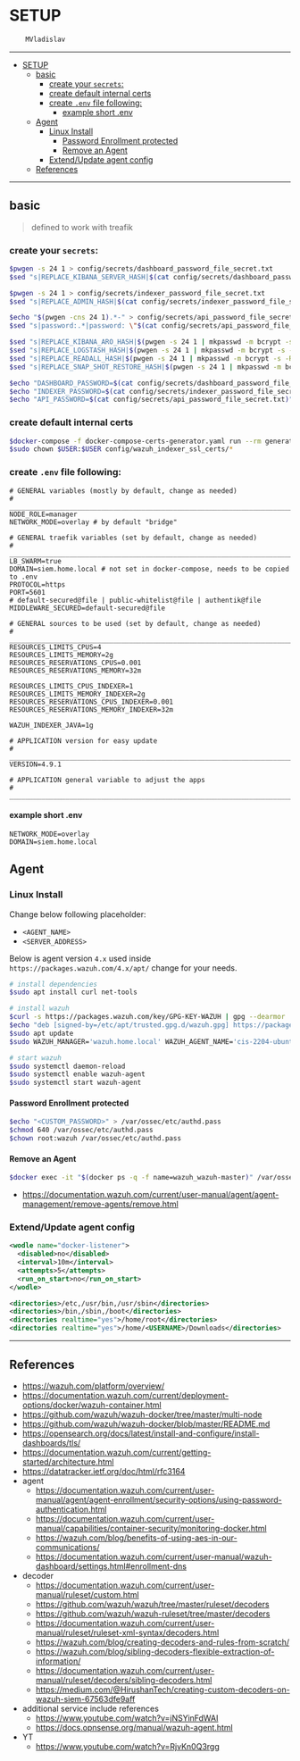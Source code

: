 # SETUP

```sh
    MVladislav
```

---

- [SETUP](#setup)
  - [basic](#basic)
    - [create your `secrets`:](#create-your-secrets)
    - [create default internal certs](#create-default-internal-certs)
    - [create `.env` file following:](#create-env-file-following)
      - [example short .env](#example-short-env)
  - [Agent](#agent)
    - [Linux Install](#linux-install)
      - [Password Enrollment protected](#password-enrollment-protected)
      - [Remove an Agent](#remove-an-agent)
    - [Extend/Update agent config](#extendupdate-agent-config)
  - [References](#references)

---

## basic

> defined to work with treafik

### create your `secrets`:

```sh
$pwgen -s 24 1 > config/secrets/dashboard_password_file_secret.txt
$sed "s|REPLACE_KIBANA_SERVER_HASH|$(cat config/secrets/dashboard_password_file_secret.txt | mkpasswd -m bcrypt -s -R 12)|" -i config/wazuh_indexer/internal_users.yml

$pwgen -s 24 1 > config/secrets/indexer_password_file_secret.txt
$sed "s|REPLACE_ADMIN_HASH|$(cat config/secrets/indexer_password_file_secret.txt | mkpasswd -m bcrypt -s -R 12)|" -i config/wazuh_indexer/internal_users.yml

$echo "$(pwgen -cns 24 1).*-" > config/secrets/api_password_file_secret.txt
$sed "s|password:.*|password: \"$(cat config/secrets/api_password_file_secret.txt)\"|" -i config/wazuh_dashboard/wazuh.yml

$sed "s|REPLACE_KIBANA_ARO_HASH|$(pwgen -s 24 1 | mkpasswd -m bcrypt -s -R 12)|" -i  config/wazuh_indexer/internal_users.yml
$sed "s|REPLACE_LOGSTASH_HASH|$(pwgen -s 24 1 | mkpasswd -m bcrypt -s -R 12)|" -i  config/wazuh_indexer/internal_users.yml
$sed "s|REPLACE_READALL_HASH|$(pwgen -s 24 1 | mkpasswd -m bcrypt -s -R 12)|" -i  config/wazuh_indexer/internal_users.yml
$sed "s|REPLACE_SNAP_SHOT_RESTORE_HASH|$(pwgen -s 24 1 | mkpasswd -m bcrypt -s -R 12)|" -i  config/wazuh_indexer/internal_users.yml

$echo "DASHBOARD_PASSWORD=$(cat config/secrets/dashboard_password_file_secret.txt)" >> .env
$echo "INDEXER_PASSWORD=$(cat config/secrets/indexer_password_file_secret.txt)" >> .env
$echo "API_PASSWORD=$(cat config/secrets/api_password_file_secret.txt)" >> .env
```

### create default internal certs

```sh
$docker-compose -f docker-compose-certs-generator.yaml run --rm generator
$sudo chown $USER:$USER config/wazuh_indexer_ssl_certs/*
```

### create `.env` file following:

```env
# GENERAL variables (mostly by default, change as needed)
# ______________________________________________________________________________
NODE_ROLE=manager
NETWORK_MODE=overlay # by default "bridge"

# GENERAL traefik variables (set by default, change as needed)
# ______________________________________________________________________________
LB_SWARM=true
DOMAIN=siem.home.local # not set in docker-compose, needs to be copied to .env
PROTOCOL=https
PORT=5601
# default-secured@file | public-whitelist@file | authentik@file
MIDDLEWARE_SECURED=default-secured@file

# GENERAL sources to be used (set by default, change as needed)
# ______________________________________________________________________________
RESOURCES_LIMITS_CPUS=4
RESOURCES_LIMITS_MEMORY=2g
RESOURCES_RESERVATIONS_CPUS=0.001
RESOURCES_RESERVATIONS_MEMORY=32m

RESOURCES_LIMITS_CPUS_INDEXER=1
RESOURCES_LIMITS_MEMORY_INDEXER=2g
RESOURCES_RESERVATIONS_CPUS_INDEXER=0.001
RESOURCES_RESERVATIONS_MEMORY_INDEXER=32m

WAZUH_INDEXER_JAVA=1g

# APPLICATION version for easy update
# ______________________________________________________________________________
VERSION=4.9.1

# APPLICATION general variable to adjust the apps
# ______________________________________________________________________________

```

#### example short .env

```env
NETWORK_MODE=overlay
DOMAIN=siem.home.local
```

## Agent

### Linux Install

Change below following placeholder:

- `<AGENT_NAME>`
- `<SERVER_ADDRESS>`

Below is agent version `4.x` used inside `https://packages.wazuh.com/4.x/apt/` change for your needs.

```sh
# install dependencies
$sudo apt install curl net-tools

# install wazuh
$curl -s https://packages.wazuh.com/key/GPG-KEY-WAZUH | gpg --dearmor | sudo tee /etc/apt/trusted.gpg.d/wazuh.gpg >/dev/null && sudo chmod 644 /etc/apt/trusted.gpg.d/wazuh.gpg
$echo "deb [signed-by=/etc/apt/trusted.gpg.d/wazuh.gpg] https://packages.wazuh.com/4.x/apt/ stable main" | sudo tee /etc/apt/sources.list.d/wazuh.list && sudo chmod 644 /etc/apt/sources.list.d/wazuh.list
$sudo apt update
$sudo WAZUH_MANAGER='wazuh.home.local' WAZUH_AGENT_NAME='cis-2204-ubuntu-test' apt install wazuh-agent

# start wazuh
$sudo systemctl daemon-reload
$sudo systemctl enable wazuh-agent
$sudo systemctl start wazuh-agent
```

#### Password Enrollment protected

```sh
$echo "<CUSTOM_PASSWORD>" > /var/ossec/etc/authd.pass
$chmod 640 /var/ossec/etc/authd.pass
$chown root:wazuh /var/ossec/etc/authd.pass
```

#### Remove an Agent

```sh
$docker exec -it "$(docker ps -q -f name=wazuh_wazuh-master)" /var/ossec/bin/manage_agents
```

- <https://documentation.wazuh.com/current/user-manual/agent/agent-management/remove-agents/remove.html>

### Extend/Update agent config

```xml
<wodle name="docker-listener">
  <disabled>no</disabled>
  <interval>10m</interval>
  <attempts>5</attempts>
  <run_on_start>no</run_on_start>
</wodle>

<directories>/etc,/usr/bin,/usr/sbin</directories>
<directories>/bin,/sbin,/boot</directories>
<directories realtime="yes">/home/root</directories>
<directories realtime="yes">/home/<USERNAME>/Downloads</directories>
```

---

## References

- <https://wazuh.com/platform/overview/>
- <https://documentation.wazuh.com/current/deployment-options/docker/wazuh-container.html>
- <https://github.com/wazuh/wazuh-docker/tree/master/multi-node>
- <https://github.com/wazuh/wazuh-docker/blob/master/README.md>
- <https://opensearch.org/docs/latest/install-and-configure/install-dashboards/tls/>
- <https://documentation.wazuh.com/current/getting-started/architecture.html>
- <https://datatracker.ietf.org/doc/html/rfc3164>
- agent
  - <https://documentation.wazuh.com/current/user-manual/agent/agent-enrollment/security-options/using-password-authentication.html>
  - <https://documentation.wazuh.com/current/user-manual/capabilities/container-security/monitoring-docker.html>
  - <https://wazuh.com/blog/benefits-of-using-aes-in-our-communications/>
  - <https://documentation.wazuh.com/current/user-manual/wazuh-dashboard/settings.html#enrollment-dns>
- decoder
  - <https://documentation.wazuh.com/current/user-manual/ruleset/custom.html>
  - <https://github.com/wazuh/wazuh/tree/master/ruleset/decoders>
  - <https://github.com/wazuh/wazuh-ruleset/tree/master/decoders>
  - <https://documentation.wazuh.com/current/user-manual/ruleset/ruleset-xml-syntax/decoders.html>
  - <https://wazuh.com/blog/creating-decoders-and-rules-from-scratch/>
  - <https://wazuh.com/blog/sibling-decoders-flexible-extraction-of-information/>
  - <https://documentation.wazuh.com/current/user-manual/ruleset/decoders/sibling-decoders.html>
  - <https://medium.com/@HirushanTech/creating-custom-decoders-on-wazuh-siem-67563dfe9aff>
- additional service include references
  - <https://www.youtube.com/watch?v=jNSYinFdWAI>
  - <https://docs.opnsense.org/manual/wazuh-agent.html>
- YT
  - <https://www.youtube.com/watch?v=RjvKn0Q3rgg>
